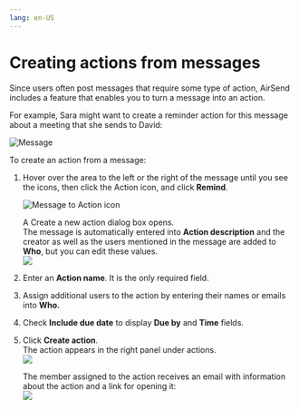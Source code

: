 ```yaml
---
lang: en-US
---
```


# Creating actions from messages

Since users often post messages that require some type of action, AirSend includes a feature that enables you to turn a message into an action.

For example, Sara might want to create a reminder action for this message about a meeting that she sends to David:  
  
![Message](../../assets/actions/creating-actions-from-messages/message.png)

To create an action from a message:

1.  Hover over the area to the left or the right of the message until you see the icons, then click the Action icon, and click **Remind**.  
      
    ![Message to Action icon](../../assets/actions/creating-actions-from-messages/message-to-action-icon.png)  
      
    A Create a new action dialog box opens.   
    The message is automatically entered into **Action description** and the creator as well as the users mentioned in the message are added to **Who**, but you can edit these values.  
    ![](../../assets/actions/creating-actions-from-messages/as-create-new-action-dialog-box.png)
2.  Enter an **Action name**. It is the only required field.
3.  Assign additional users to the action by entering their names or emails into **Who.**
4.  Check **Include due date** to display **Due by** and **Time** fields.
5.  Click **Create action**.  
    The action appears in the right panel under actions.  
    ![](../../assets/actions/creating-actions-from-messages/as-new-action-from-message.png)  
      
    The member assigned to the action receives an email with information about the action and a link for opening it:  
    ![](../../assets/actions/creating-actions-from-messages/as-action-email.png)